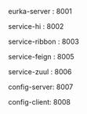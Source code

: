 eurka-server   : 8001

service-hi     : 8002

service-ribbon : 8003

service-feign  : 8005

service-zuul : 8006

config-server: 8007

config-client: 8008